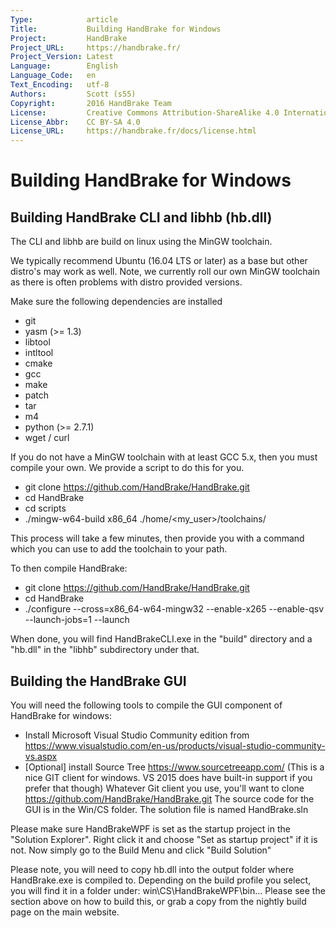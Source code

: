 ```yaml
---
Type:            article
Title:           Building HandBrake for Windows
Project:         HandBrake
Project_URL:     https://handbrake.fr/
Project_Version: Latest
Language:        English
Language_Code:   en
Text_Encoding:   utf-8
Authors:         Scott (s55)
Copyright:       2016 HandBrake Team
License:         Creative Commons Attribution-ShareAlike 4.0 International
License_Abbr:    CC BY-SA 4.0
License_URL:     https://handbrake.fr/docs/license.html
---
```


Building HandBrake for Windows
==========================================


## Building HandBrake CLI and libhb (hb.dll)

The CLI and libhb are build on linux using the MinGW toolchain.

We typically recommend Ubuntu (16.04 LTS or later) as a base but other distro's may work as well.
Note, we currently roll our own MinGW toolchain as there is often problems with distro provided versions.

Make sure the following dependencies are installed

  - git
  - yasm  (>= 1.3)
  - libtool
  - intltool
  - cmake
  - gcc
  - make
  - patch
  - tar
  - m4
  - python (>= 2.7.1)
  - wget / curl
  
If you do not have a MinGW toolchain with at least GCC 5.x, then you must compile your own. We provide a script to do this for you.

  - git clone https://github.com/HandBrake/HandBrake.git
  - cd HandBrake
  - cd scripts
  - ./mingw-w64-build x86_64 ./home/<my_user>/toolchains/
  
This process will take a few minutes, then provide you with a command which you can use to add the toolchain to your path.
 
To then compile HandBrake:

  - git clone https://github.com/HandBrake/HandBrake.git
  - cd HandBrake
  - ./configure --cross=x86_64-w64-mingw32 --enable-x265 --enable-qsv --launch-jobs=1 --launch
  
When done, you will find HandBrakeCLI.exe in the "build" directory and a "hb.dll" in the "libhb" subdirectory under that.


## Building the HandBrake GUI

You will need the following tools to compile the GUI component of HandBrake for windows:

  - Install Microsoft Visual Studio Community edition from ​https://www.visualstudio.com/en-us/products/visual-studio-community-vs.aspx 
  - [Optional] install Source Tree ​https://www.sourcetreeapp.com/ (This is a nice GIT client for windows. VS 2015 does have built-in support if you prefer that though) 
    Whatever Git client you use, you'll want to clone ​https://github.com/HandBrake/HandBrake.git The source code for the GUI is in the Win/CS folder. The solution file is named HandBrake.sln

Please make sure HandBrakeWPF is set as the startup project in the "Solution Explorer". Right click it and choose "Set as startup project" if it is not. Now simply go to the Build Menu and click "Build Solution"

Please note, you will need to copy hb.dll into the output folder where HandBrake.exe is compiled to. Depending on the build profile you select, you will find it in a folder under: win\CS\HandBrakeWPF\bin\...
Please see the section above on how to build this, or grab a copy from the nightly build page on the main website.
